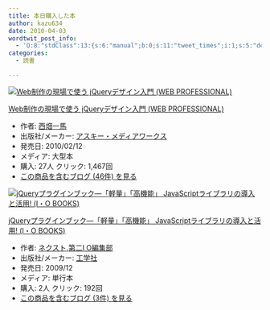 ```yaml
---
title: 本日購入した本
author: kazu634
date: 2010-04-03
wordtwit_post_info:
  - 'O:8:"stdClass":13:{s:6:"manual";b:0;s:11:"tweet_times";i:1;s:5:"delay";i:0;s:7:"enabled";i:1;s:10:"separation";s:2:"60";s:7:"version";s:3:"3.7";s:14:"tweet_template";b:0;s:6:"status";i:2;s:6:"result";a:0:{}s:13:"tweet_counter";i:2;s:13:"tweet_log_ids";a:1:{i:0;i:5207;}s:9:"hash_tags";a:0:{}s:8:"accounts";a:1:{i:0;s:7:"kazu634";}}'
categories:
  - 読書

---
```

<div class="section">
<div class="hatena-asin-detail">
<a href="http://www.amazon.co.jp/dp/4048684116/?tag=hatena_st1-22&ascsubtag=d-7ibv" onclick="__gaTracker('send', 'event', 'outbound-article', 'http://www.amazon.co.jp/dp/4048684116/?tag=hatena_st1-22&ascsubtag=d-7ibv', '');"><img src="https://images-na.ssl-images-amazon.com/images/I/51EomKkH9RL._SL160_.jpg" class="hatena-asin-detail-image" alt="Web制作の現場で使う jQueryデザイン入門 (WEB PROFESSIONAL)" title="Web制作の現場で使う jQueryデザイン入門 (WEB PROFESSIONAL)" /></a></p> 
    
<div class="hatena-asin-detail-info">
<p class="hatena-asin-detail-title">
<a href="http://www.amazon.co.jp/dp/4048684116/?tag=hatena_st1-22&ascsubtag=d-7ibv" onclick="__gaTracker('send', 'event', 'outbound-article', 'http://www.amazon.co.jp/dp/4048684116/?tag=hatena_st1-22&ascsubtag=d-7ibv', 'Web制作の現場で使う jQueryデザイン入門 (WEB PROFESSIONAL)');">Web制作の現場で使う jQueryデザイン入門 (WEB PROFESSIONAL)</a>
</p>
      
<ul>
<li>
<span class="hatena-asin-detail-label">作者:</span> <a href="http://d.hatena.ne.jp/keyword/%C0%BE%C8%AA%B0%EC%C7%CF" onclick="__gaTracker('send', 'event', 'outbound-article', 'http://d.hatena.ne.jp/keyword/%C0%BE%C8%AA%B0%EC%C7%CF', '西畑一馬');" class="keyword">西畑一馬</a>
</li>
<li>
<span class="hatena-asin-detail-label">出版社/メーカー:</span> <a href="http://d.hatena.ne.jp/keyword/%A5%A2%A5%B9%A5%AD%A1%BC%A1%A6%A5%E1%A5%C7%A5%A3%A5%A2%A5%EF%A1%BC%A5%AF%A5%B9" onclick="__gaTracker('send', 'event', 'outbound-article', 'http://d.hatena.ne.jp/keyword/%A5%A2%A5%B9%A5%AD%A1%BC%A1%A6%A5%E1%A5%C7%A5%A3%A5%A2%A5%EF%A1%BC%A5%AF%A5%B9', 'アスキー・メディアワークス');" class="keyword">アスキー・メディアワークス</a>
</li>
<li>
<span class="hatena-asin-detail-label">発売日:</span> 2010/02/12
</li>
<li>
<span class="hatena-asin-detail-label">メディア:</span> 大型本
</li>
<li>
<span class="hatena-asin-detail-label">購入</span>: 27人 <span class="hatena-asin-detail-label">クリック</span>: 1,467回
</li>
<li>
<a href="http://d.hatena.ne.jp/asin/4048684116" onclick="__gaTracker('send', 'event', 'outbound-article', 'http://d.hatena.ne.jp/asin/4048684116', 'この商品を含むブログ (46件) を見る');" target="_blank">この商品を含むブログ (46件) を見る</a>
</li>
</ul>
</div>
    
<div class="hatena-asin-detail-foot">
</div>
</div>
  
<div class="hatena-asin-detail">
<a href="http://www.amazon.co.jp/dp/4777514897/?tag=hatena_st1-22&ascsubtag=d-7ibv" onclick="__gaTracker('send', 'event', 'outbound-article', 'http://www.amazon.co.jp/dp/4777514897/?tag=hatena_st1-22&ascsubtag=d-7ibv', '');"><img src="https://images-na.ssl-images-amazon.com/images/I/412bVZXiWLL._SL160_.jpg" class="hatena-asin-detail-image" alt="jQueryプラグインブック―「軽量」「高機能」 JavaScriptライブラリの導入と活用! (I・O BOOKS)" title="jQueryプラグインブック―「軽量」「高機能」 JavaScriptライブラリの導入と活用! (I・O BOOKS)" /></a></p> 
    
<div class="hatena-asin-detail-info">
<p class="hatena-asin-detail-title">
<a href="http://www.amazon.co.jp/dp/4777514897/?tag=hatena_st1-22&ascsubtag=d-7ibv" onclick="__gaTracker('send', 'event', 'outbound-article', 'http://www.amazon.co.jp/dp/4777514897/?tag=hatena_st1-22&ascsubtag=d-7ibv', 'jQueryプラグインブック―「軽量」「高機能」 JavaScriptライブラリの導入と活用! (I・O BOOKS)');">jQueryプラグインブック―「軽量」「高機能」 JavaScriptライブラリの導入と活用! (I・O BOOKS)</a>
</p>
      
<ul>
<li>
<span class="hatena-asin-detail-label">作者:</span> <a href="http://d.hatena.ne.jp/keyword/%A5%CD%A5%AF%A5%B9%A5%C8" onclick="__gaTracker('send', 'event', 'outbound-article', 'http://d.hatena.ne.jp/keyword/%A5%CD%A5%AF%A5%B9%A5%C8', 'ネクスト');" class="keyword">ネクスト</a>,<a href="http://d.hatena.ne.jp/keyword/%C2%E8%C6%F3I%20O%CA%D4%BD%B8%C9%F4" onclick="__gaTracker('send', 'event', 'outbound-article', 'http://d.hatena.ne.jp/keyword/%C2%E8%C6%F3I%20O%CA%D4%BD%B8%C9%F4', '第二I O編集部');" class="keyword">第二I O編集部</a>
</li>
<li>
<span class="hatena-asin-detail-label">出版社/メーカー:</span> <a href="http://d.hatena.ne.jp/keyword/%B9%A9%B3%D8%BC%D2" onclick="__gaTracker('send', 'event', 'outbound-article', 'http://d.hatena.ne.jp/keyword/%B9%A9%B3%D8%BC%D2', '工学社');" class="keyword">工学社</a>
</li>
<li>
<span class="hatena-asin-detail-label">発売日:</span> 2009/12
</li>
<li>
<span class="hatena-asin-detail-label">メディア:</span> 単行本
</li>
<li>
<span class="hatena-asin-detail-label">購入</span>: 2人 <span class="hatena-asin-detail-label">クリック</span>: 192回
</li>
<li>
<a href="http://d.hatena.ne.jp/asin/4777514897" onclick="__gaTracker('send', 'event', 'outbound-article', 'http://d.hatena.ne.jp/asin/4777514897', 'この商品を含むブログ (3件) を見る');" target="_blank">この商品を含むブログ (3件) を見る</a>
</li>
</ul>
</div>
    
<div class="hatena-asin-detail-foot">
</div>
</div>
</div>
